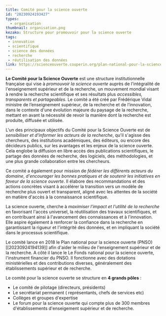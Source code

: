 ```yaml
---
title: Comité pour la science ouverte
id: "20230924193427"
types:
  - organisation
thumbnail: organisation.png
kezako: Structure pour promouvoir pour la science ouverte
tags:
 - innovation
 - scientifique
 - science des données
 - recherche
 - réutilisation des données
link: https://scienceouverte.couperin.org/plan-national-pour-la-science-ouverte-pnso/
---
```


**Le Comité pour la Science Ouverte** est une structure institutionnelle française qui vise à *promouvoir la science ouverte* auprès de l'intégralité de l'enseignement supérieur et de la recherche, un mouvement mondial visant à rendre la recherche scientifique et ses résultats plus *accessibles, transparents et partageables*. Le comité a été créé par Frédérique Vidal ministre de l’enseignement supérieur, de la recherche et de l’innovation, dans le contexte d'une évolution majeure du paysage de la recherche, mettant en avant la nécessité de revoir la manière dont la recherche est produite, diffusée et utilisée.

L'un des principaux objectifs du Comité pour la Science Ouverte est de *sensibiliser et d'informer les acteurs de la recherche*, qu'il s'agisse des chercheurs, des institutions académiques, des éditeurs, ou encore des décideurs publics, sur les avantages et les enjeux de la science ouverte. Cela englobe la diffusion en libre accès des publications scientifiques, le partage des données de recherche, des logiciels, des méthodologies, et une plus grande collaboration entre les chercheurs.

Ce comité a également pour mission de *fédérer les différents acteurs du domaine*, *d'encourager les bonnes pratiques et de soutenir les initiatives en faveur de la science ouverte*. Il élabore des recommandations et des actions concrètes visant à accélérer la transition vers un modèle de recherche plus ouvert et transparent, aligné avec les attentes de la société en matière d'accès à la connaissance scientifique.

La science ouverte, cherche à *maximiser l'impact et l'utilité de la recherche* en favorisant l'accès universel, la réutilisation des travaux scientifiques, et en contribuant ainsi à l'avancement des connaissances et à l'innovation. Elle aspire également à renforcer la confiance dans la recherche en garantissant la rigueur et l'intégrité des données, et en impliquant la société dans le processus scientifique.

Le comité lance en 2018 le Plan national pour la science ouverte (PNSO) [[20230924194139]] afin d'aider le milieu de l'enseignement supérieur et de la recherche.
A côté il lance le Le Fonds national pour la science ouverte, l'instrument financier du PNSO. Il fonctionne avec des dotations ministérielles et des contributions diverses, généralement des établissements supérieur et de recherche. 

Le comité pour la science ouverte se structure en **4 grands pôles** : 
* Le comité de pilotage (directeurs, présidents)
* Le secrétariat permanent ( représentants, chefs de services etc)
* Collèges et groupes d'expertise 
* Le forum pour la science ouverte qui compte plus de 300 membres d'établissements d'enseigement supérieur et de recherche.

